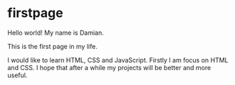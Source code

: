 # firstpage
Hello world! My name is Damian.

This is the first page in my life.

I would like to learn HTML, CSS and JavaScript. Firstly I am focus on HTML and CSS. I hope that after a while my projects will be better and more useful.

